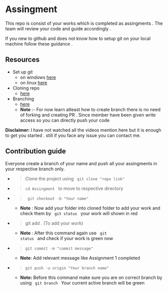 # Assingment

This repo is consist of your works which is completed as assingments . The team will review your code and guide accordingly .

If you new to github and does not know how to setup git on your local machine follow these guidance .

## Resources

- Set up git
  - on windows [here](https://www.youtube.com/watch?v=2j7fD92g-gE)
  - on linux [here](https://www.youtube.com/watch?v=ZMgLZUYd8Cw)
- Cloning repo
  - [here](https://www.youtube.com/watch?v=bKuE-afbRLU)
- Branching
  - [here](https://www.youtube.com/watch?v=EyucZ2L0Tkg)
  - **Note** :- For now learn atleast how to create branch there is no need of forking and creating PR . Since member have been given write access so you can directly push your code

**Disclaimer:** I have not watched all the videos mention here but it is enough to get you started . still if you face any issue you can contact me.

## Contribution guide

Everyone create a branch of your name and push all your assingments in your respective branch only.

- > Clone the project using <code> git clone "repo link" </code>
- > <code>cd Assingment </code> to move to respective directory
- > <code> git checkout -b "Your name" </code>
  - **Note** : Now add your folder into cloned folder to add your work and check them by <code> git status </code>
    your work will shown in red
- > git add . (To add your work)
  - **Note** : After this command again use <code> git status </code> and check if your work is green now
- > <code>git commit -m "commit message"</code>
  - **Note**: Add relevant message like Assignment 1 completed
- > <code>git push -u origin "Your branch name"</code>
  - **Note:** Before this command make sure you are on correct branch by using <code> git branch </code> Your current active branch will be green
